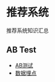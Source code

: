 # 推荐系统
推荐系统知识汇总

## AB Test
- [AB测试](https://baike.baidu.com/item/AB%E6%B5%8B%E8%AF%95)
- [数据埋点](https://www.zhihu.com/question/36411025)
